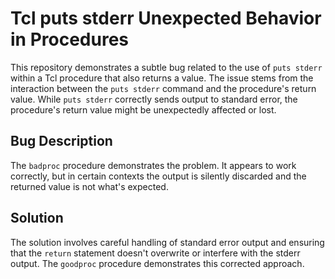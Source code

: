 # Tcl puts stderr Unexpected Behavior in Procedures

This repository demonstrates a subtle bug related to the use of `puts stderr` within a Tcl procedure that also returns a value.  The issue stems from the interaction between the `puts stderr` command and the procedure's return value. While `puts stderr` correctly sends output to standard error, the procedure's return value might be unexpectedly affected or lost.

## Bug Description

The `badproc` procedure demonstrates the problem.  It appears to work correctly, but in certain contexts the output is silently discarded and the returned value is not what's expected.

## Solution

The solution involves careful handling of standard error output and ensuring that the `return` statement doesn't overwrite or interfere with the stderr output.  The `goodproc` procedure demonstrates this corrected approach.